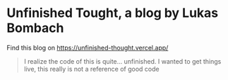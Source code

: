 # Unfinished Tought, a blog by Lukas Bombach

Find this blog on https://unfinished-thought.vercel.app/

> I realize the code of this is quite... unfinished. I wanted to get things live, this really is not a reference of good code

